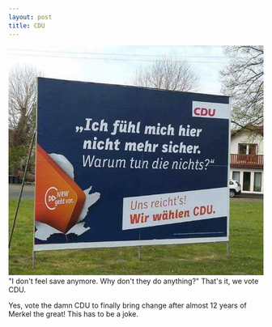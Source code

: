 ```yaml
---
layout: post
title: CDU
---
```


![CDUPlakat](https://github.com/YoungLink4/younglink4.github.io/blob/master/images/CDUNRW.jpg)
"I don't feel save anymore. Why don't they do anything?" That's it, we vote CDU.

Yes, vote the damn CDU to finally bring change after almost 12 years of Merkel the great! This has to be a joke. 